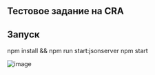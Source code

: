 ## Тестовое задание на CRA

## Запуск

npm install && npm run start:jsonserver npm start

![image](https://i.imgur.com/LPV51we.gif)
